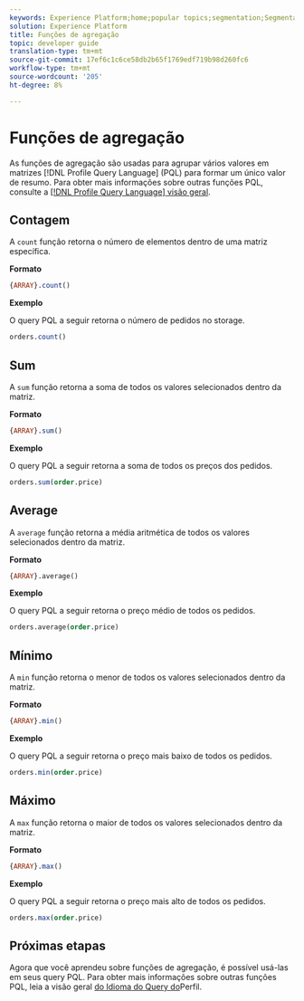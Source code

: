 ```yaml
---
keywords: Experience Platform;home;popular topics;segmentation;Segmentation;Segmentation Service;pql;PQL;Profile Query Language;aggregation functions;aggregation;
solution: Experience Platform
title: Funções de agregação
topic: developer guide
translation-type: tm+mt
source-git-commit: 17ef6c1c6ce58db2b65f1769edf719b98d260fc6
workflow-type: tm+mt
source-wordcount: '205'
ht-degree: 8%

---
```



# Funções de agregação

As funções de agregação são usadas para agrupar vários valores em matrizes [!DNL Profile Query Language] (PQL) para formar um único valor de resumo. Para obter mais informações sobre outras funções PQL, consulte a [[!DNL Profile Query Language] visão geral](./overview.md).

## Contagem

A `count` função retorna o número de elementos dentro de uma matriz específica.

**Formato**

```sql
{ARRAY}.count()
```

**Exemplo**

O query PQL a seguir retorna o número de pedidos no storage.

```sql
orders.count()
```

## Sum

A `sum` função retorna a soma de todos os valores selecionados dentro da matriz.

**Formato**

```sql
{ARRAY}.sum()
```

**Exemplo**

O query PQL a seguir retorna a soma de todos os preços dos pedidos.

```sql
orders.sum(order.price)
```

## Average

A `average` função retorna a média aritmética de todos os valores selecionados dentro da matriz.

**Formato**

```sql
{ARRAY}.average()
```

**Exemplo**

O query PQL a seguir retorna o preço médio de todos os pedidos.

```sql
orders.average(order.price)
```

## Mínimo

A `min` função retorna o menor de todos os valores selecionados dentro da matriz.

**Formato**

```sql
{ARRAY}.min()
```

**Exemplo**

O query PQL a seguir retorna o preço mais baixo de todos os pedidos.

```sql
orders.min(order.price)
```

## Máximo

A `max` função retorna o maior de todos os valores selecionados dentro da matriz.

**Formato**

```sql
{ARRAY}.max()
```

**Exemplo**

O query PQL a seguir retorna o preço mais alto de todos os pedidos.

```sql
orders.max(order.price)
```

## Próximas etapas

Agora que você aprendeu sobre funções de agregação, é possível usá-las em seus query PQL. Para obter mais informações sobre outras funções PQL, leia a visão geral [do Idioma do Query do](./overview.md)Perfil.
